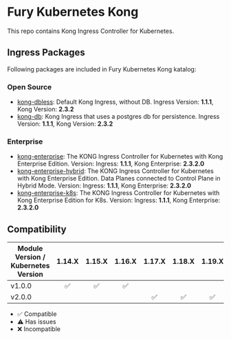 # Fury Kubernetes Kong

This repo contains Kong Ingress Controller for Kubernetes.

## Ingress Packages

Following packages are included in Fury Kubernetes Kong katalog:

### Open Source

- [kong-dbless](katalog/kong/kong-dbless): Default Kong Ingress, without DB. Ingress Version: **1.1.1**, Kong Version: **2.3.2**
- [kong-db](katalog/kong/kong-db): Kong Ingress that uses a postgres db for persistence. Ingress Version: **1.1.1**, Kong Version: **2.3.2**

### Enterprise

- [kong-enterprise](katalog/kong/kong-enterprise): The KONG Ingress Controller for Kubernetes with Kong Enterprise Edition.
  Version: Ingress: **1.1.1**, Kong Enterprise: **2.3.2.0**
- [kong-enterprise-hybrid](katalog/kong/kong-enterprise-hybrid): The KONG Ingress Controller for Kubernetes with Kong Enterprise Edition. Data Planes connected to Control Plane in Hybrid Mode.
  Version: Ingress: **1.1.1**, Kong Enterprise: **2.3.2.0**
- [kong-enterprise-k8s](katalog/kong/kong-enterprise-k8s): The KONG Ingress Controller for Kubernetes with Kong Enterprise Edition for K8s.
  Version: Ingress: **1.1.1**, Kong Enterprise: **2.3.2.0**



## Compatibility

| Module Version / Kubernetes Version | 1.14.X             | 1.15.X             | 1.16.X             | 1.17.X             | 1.18.X             | 1.19.X             |
|-------------------------------------|:------------------:|:------------------:|:------------------:|:------------------:|:------------------:|:------------------:|
| v1.0.0                              | :white_check_mark: | :white_check_mark: | :white_check_mark: |
| v2.0.0                              |                    |                    |                    | :white_check_mark: | :white_check_mark: | :white_check_mark: |

- :white_check_mark: Compatible
- :warning: Has issues
- :x: Incompatible

